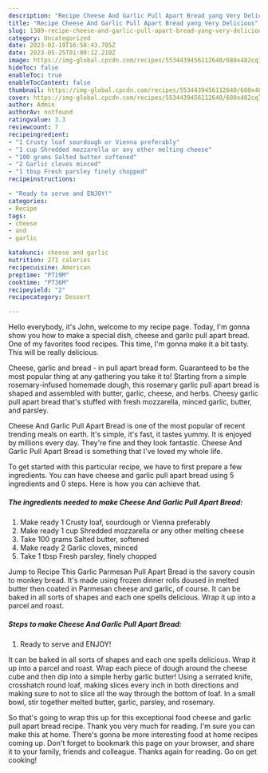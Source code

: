 ```yaml
---
description: "Recipe Cheese And Garlic Pull Apart Bread yang Very Delicious"
title: "Recipe Cheese And Garlic Pull Apart Bread yang Very Delicious"
slug: 1389-recipe-cheese-and-garlic-pull-apart-bread-yang-very-delicious
category: Uncategorized
date: 2023-02-19T16:58:43.705Z
date: 2023-05-25T01:00:12.210Z
image: https://img-global.cpcdn.com/recipes/5534439456112640/680x482cq70/cheese-and-garlic-pull-apart-bread-recipe-main-photo.jpg
hideToc: false
enableToc: true
enableTocContent: false
thumbnail: https://img-global.cpcdn.com/recipes/5534439456112640/680x482cq70/cheese-and-garlic-pull-apart-bread-recipe-main-photo.jpg
cover: https://img-global.cpcdn.com/recipes/5534439456112640/680x482cq70/cheese-and-garlic-pull-apart-bread-recipe-main-photo.jpg
author: Admin
authorAv: notfound
ratingvalue: 3.3
reviewcount: 7
recipeingredient:
- "1 Crusty loaf sourdough or Vienna preferably"
- "1 cup Shredded mozzarella or any other melting cheese"
- "100 grams Salted butter softened"
- "2 Garlic cloves minced"
- "1 tbsp Fresh parsley finely chopped"
recipeinstructions:

- "Ready to serve and ENJOY!"
categories:
- Recipe
tags:
- cheese
- and
- garlic

katakunci: cheese and garlic 
nutrition: 271 calories
recipecuisine: American
preptime: "PT19M"
cooktime: "PT36M"
recipeyield: "2"
recipecategory: Dessert

---
```



Hello everybody, it's John, welcome to my recipe page. Today, I'm gonna show you how to make a special dish, cheese and garlic pull apart bread. One of my favorites food recipes. This time, I'm gonna make it a bit tasty. This will be really delicious.

Cheese, garlic and bread - in pull apart bread form. Guaranteed to be the most popular thing at any gathering you take it to! Starting from a simple rosemary-infused homemade dough, this rosemary garlic pull apart bread is shaped and assembled with butter, garlic, cheese, and herbs. Cheesy garlic pull apart bread that&#39;s stuffed with fresh mozzarella, minced garlic, butter, and parsley.

Cheese And Garlic Pull Apart Bread is one of the most popular of recent trending meals on earth. It's simple, it's fast, it tastes yummy. It is enjoyed by millions every day. They're fine and they look fantastic. Cheese And Garlic Pull Apart Bread is something that I've loved my whole life.


To get started with this particular recipe, we have to first prepare a few ingredients. You can have cheese and garlic pull apart bread using 5 ingredients and 0 steps. Here is how you can achieve that.

<!--inarticleads1-->

##### The ingredients needed to make Cheese And Garlic Pull Apart Bread:

1. Make ready 1 Crusty loaf, sourdough or Vienna preferably
1. Make ready 1 cup Shredded mozzarella or any other melting cheese
1. Take 100 grams Salted butter, softened
1. Make ready 2 Garlic cloves, minced
1. Take 1 tbsp Fresh parsley, finely chopped


Jump to Recipe This Garlic Parmesan Pull Apart Bread is the savory cousin to monkey bread. It&#39;s made using frozen dinner rolls doused in melted butter then coated in Parmesan cheese and garlic, of course. It can be baked in all sorts of shapes and each one spells delicious. Wrap it up into a parcel and roast. 

<!--inarticleads2-->

##### Steps to make Cheese And Garlic Pull Apart Bread:


1. Ready to serve and ENJOY!

It can be baked in all sorts of shapes and each one spells delicious. Wrap it up into a parcel and roast. Wrap each piece of dough around the cheese cube and then dip into a simple herby garlic butter! Using a serrated knife, crosshatch round loaf, making slices every inch in both directions and making sure to not to slice all the way through the bottom of loaf. In a small bowl, stir together melted butter, garlic, parsley, and rosemary. 

So that's going to wrap this up for this exceptional food cheese and garlic pull apart bread recipe. Thank you very much for reading. I'm sure you can make this at home. There's gonna be more interesting food at home recipes coming up. Don't forget to bookmark this page on your browser, and share it to your family, friends and colleague. Thanks again for reading. Go on get cooking!
